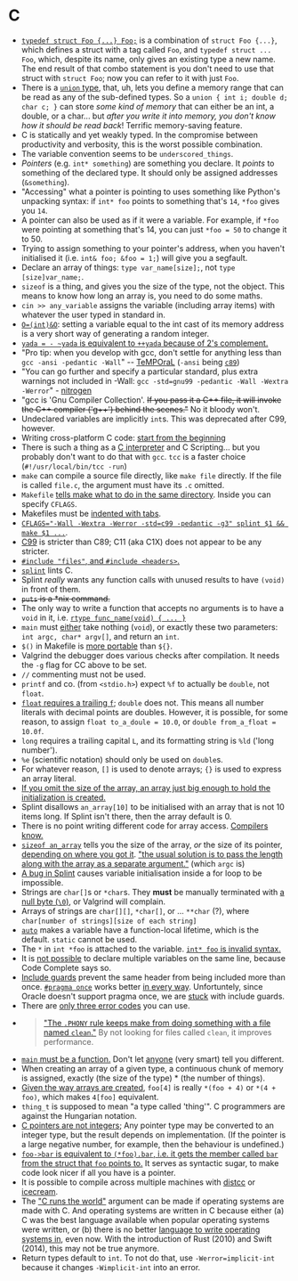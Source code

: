 # C

- [`typedef struct Foo {...} Foo;`](https://stackoverflow.com/questions/1675351/typedef-struct-vs-struct-definitions) is a combination of `struct Foo {...}`, which defines a struct with a tag called `Foo`, and `typedef struct ... Foo`, which, despite its name, only gives an existing type a new name. The end result of that combo statement is you don't need to use that struct with `struct Foo`; now you can refer to it with just `Foo`.
- There is a [`union` type](https://cs.smu.ca/~porter/csc/common_341_342/notes/union.html), that, uh, lets you define a memory range that can be read as any of the sub-defined types. So a `union { int i; double d; char c; }` can store *some kind of memory* that can either be an int, a double, or a char... but *after you write it into memory, you don't know how it should be read back*! Terrific memory-saving feature.
- C is statically and yet weakly typed. In the compromise between productivity and verbosity, this is the worst possible combination.
- The variable convention seems to be `underscored_things`.
- _Pointers_ (e.g. `int* something`) are something you declare. It _points_ to something of the declared type. It should only be assigned addresses (`&something`).
- "Accessing" what a pointer is pointing to uses something like Python's unpacking syntax: if `int* foo` points to something that's `14`, `*foo` gives you `14`.
- A pointer can also be used as if it were a variable. For example, if `*foo` were pointing at something that's 14, you can just `*foo = 50` to change it to 50.
- Trying to assign something to your pointer's address, when you haven't initialised it (i.e. `int& foo; &foo = 1;`) will give you a segfault.
- Declare an array of things: `type var_name[size];`, not `type [size]var_name;`.
- `sizeof` is a thing, and gives you the size of the type, not the object. This means to know how long an array is, you need to do some maths.
- `cin >> any_variable` assigns the variable (including array items) with whatever the user typed in standard in.
- [`O=(int)&O`](https://github.com/duckythescientist/obfuscatedLife/blob/master/remarks.md#int-_2048ointo______): setting a variable equal to the int cast of its memory address is a very short way of generating a random integer.
- [`yada = - ~yada` is equivalent to `++yada` because of 2's complement.](https://github.com/duckythescientist/obfuscatedLife/blob/master/remarks.md#while__-__2048___oo0x41c64e6d123450x7fffffff1024150)
- "Pro tip: when you develop with gcc, don't settle for anything less than `gcc -ansi -pedantic -Wall`" -- [TeMPOraL](https://news.ycombinator.com/item?id=7156405) (`-ansi` being [`c89`](http://stackoverflow.com/questions/10300114/should-i-use-ansi-or-explicit-std-as-compiler-flags))
- "You can go further and specify a particular standard, plus extra warnings not included in -Wall: `gcc -std=gnu99 -pedantic -Wall -Wextra -Werror`" - [nitrogen](https://news.ycombinator.com/item?id=7156405)
- "gcc is 'Gnu Compiler Collection'. ~~If you pass it a C++ file, it will invoke the C++ compiler ('g++') behind the scenes."~~ No it bloody won't.
- Undeclared variables are implicitly `int`s. This was deprecated after C99, however.
- Writing cross-platform C code: [start from the beginning](http://www.ski-epic.com/source_code_essays/ten_rules_for_writing_cross_platform_c_source_code.html)
- There is such a thing as a [C interpreter](http://www.reddit.com/r/programming/comments/2latu2/c4_c_in_4_functions/clt70uk) and C Scripting... but you probably don't want to do that with `gcc`. `tcc` is a faster choice (`#!/usr/local/bin/tcc -run`)
- `make` can compile a source file directly, like `make file` directly. If the file is called `file.c`, the argument must have its `.c` omitted.
- `Makefile` [tells make what to do in the same directory](http://c.learncodethehardway.org/book/ex2.html). Inside you can specify `CFLAGS`.
- Makefiles must be [indented with tabs](http://stackoverflow.com/questions/2131213/can-you-make-valid-makefiles-without-tab-characters).
- [`CFLAGS="-Wall -Wextra -Werror -std=c99 -pedantic -g3" splint $1 && make $1 ...`](http://stackoverflow.com/a/2574456/1558430).
- [C99](https://en.wikipedia.org/wiki/C99) is stricter than C89; C11 (aka C1X) does not appear to be any stricter.
- [`#include "files"`, and `#include <headers>`.](http://stackoverflow.com/a/50266/1558430)
- [`splint`](http://splint.org/) lints C.
- Splint _really_ wants any function calls with unused results to have `(void)` in front of them.
- ~~`puts` is a \*nix command.~~
- The only way to write a function that accepts no arguments is to have a `void` in it, i.e. [`rtype func_name(void) { ... }`](http://stackoverflow.com/a/3156437/1558430)
- `main` must [either](http://stackoverflow.com/questions/3156423/why-dont-we-use-void-in-main#comment3246503_3156423) take nothing (`void`), or exactly these two parameters: `int argc, char* argv[]`, and return an `int`.
- `$()` in Makefile is [more portable](http://stackoverflow.com/questions/2214575/passing-arguments-to-make-run#comment2167270_2214593) than `${}`.
- Valgrind the debugger does various checks after compilation. It needs the `-g` flag for CC above to be set.
- `//` commenting must not be used.
- `printf` and co. (from `<stdio.h>`) expect `%f` to actually be `double`, not `float`.
- [`float` requires a trailing `f`](http://stackoverflow.com/a/5026592/1558430); `double` does not. This means all number literals with decimal points are doubles. However, it is possible, for some reason, to assign `float to_a_doule = 10.0`, or `double from_a_float = 10.0f`.
- `long` requires a trailing capital `L`, and its formatting string is `%ld` ('long number').
- `%e` (scientific notation) should only be used on `double`s.
- For whatever reason, `[]` is used to denote arrays; `{}` is used to express an array literal.
- [If you omit the size of the array, an array just big enough to hold the initialization is created.](http://www.tutorialspoint.com/cprogramming/c_arrays.htm)
- Splint disallows `an_array[10]` to be initialised with an array that is not 10 items long. If Splint isn't there, then the array default is 0.
- There is no point writing different code for array access. [Compilers know.](http://stackoverflow.com/questions/4939834/in-c-accessing-my-array-index-is-faster-or-accessing-by-pointer-is-faster)
- [`sizeof an_array`](http://stackoverflow.com/a/204232/1558430) tells you the size of the array, _or_ the size of its pointer, [depending on where you got it](http://stackoverflow.com/a/10349610/1558430). ["the usual solution is to pass the length along with the array as a separate argument."](http://stackoverflow.com/questions/37538/how-do-i-determine-the-size-of-my-array-in-c#comment28408105_10349610) (which `argc` is)
- [A bug in Splint](http://stackoverflow.com/questions/10257470/splint-parse-error-in-for-loop) causes variable initialisation inside a for loop to be impossible.
- Strings are `char[]`s or `*char`s. They **must** be manually terminated with [a null byte (`\0`)](http://stackoverflow.com/questions/18688971/c-char-array-initialization#comment27531014_18688992), or Valgrind will complain.
- Arrays of strings are `char[][]`, `*char[]`, or ... `**char` (?), where `char[number of strings][size of each string]`
- [`auto`](http://stackoverflow.com/questions/2192547/where-is-the-c-auto-keyword-used) makes a variable have a function-local lifetime, which is the default. `static` cannot be used.
- The `*` in `int *foo` is attached to the variable. [`int* foo` is invalid syntax.](http://stackoverflow.com/a/4203080/1558430)
- It is [not possible](http://stackoverflow.com/a/4203948/1558430) to declare multiple variables on the same line, because Code Complete says so.
- [Include guards](https://en.wikipedia.org/wiki/Include_guard) prevent the same header from being included more than once. [`#pragma once`](https://en.wikipedia.org/wiki/Pragma_once) works better [in every way](http://stackoverflow.com/a/6793411/1558430). Unfortuntely, since Oracle doesn't support pragma once, we are [stuck](http://stackoverflow.com/a/1144110/1558430) with include guards.
- There are [only three error codes](https://en.wikipedia.org/wiki/Errno.h) you can use.
- > ["The `.PHONY` rule keeps make from doing something with a file named `clean`."](http://www.cs.colby.edu/maxwell/courses/tutorials/maketutor/) By not looking for files called `clean`, it improves performance.
- [`main` must be a function.](http://stackoverflow.com/questions/33305574/why-does-const-int-main-195-result-in-a-working-program-but-without-the-const) Don't let [anyone](https://jroweboy.github.io/c/asm/2015/01/26/when-is-main-not-a-function.html) (very smart) tell you different.
- When creating an array of a given type, a continuous chunk of memory is assigned, exactly (the size of the type) \* (the number of things).
- [Given the way arrays are created](http://stackoverflow.com/questions/381542/with-c-arrays-why-is-it-the-case-that-a5-5a), `foo[4]` is really `*(foo + 4)` or `*(4 + foo)`, which makes `4[foo]` equivalent.
- `thing_t` is supposed to mean "a type called 'thing'". C programmers are against the Hungarian notation.
- [C pointers are not integers](http://nullprogram.com/blog/2016/05/30/); Any pointer type may be converted to an integer type, but the result depends on implementation. (If the pointer is a large negative number, for example, then the behaviour is undefined.)
- [`foo->bar` is equivalent to `(*foo).bar`, i.e. it gets the member called `bar` from the struct that `foo` points to.](http://stackoverflow.com/a/2575050/1558430) It serves as syntactic sugar, to make code look nicer if all you have is a pointer.
- It is possible to compile across multiple machines with [distcc](https://github.com/distcc/distcc) or [icecream](https://github.com/icecc/icecream).
- The ["C runs the world"](https://www.toptal.com/c/after-all-these-years-the-world-is-still-powered-by-c-programming) argument can be made if operating systems are made with C. And operating systems are written in C because either (a) C was the best language available when popular operating systems were written, or (b) there is no better [language to write operating systems in](https://en.wikipedia.org/wiki/System_programming_language), even now. With the introduction of Rust (2010) and Swift (2014), this may not be true anymore.
- Return types default to `int`. To not do that, use `-Werror=implicit-int` because it changes `-Wimplicit-int` into an error.
